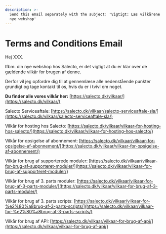 ```yaml
---
description: >-
  Send this email separately with the subject: 'Vigtigt: Læs vilkårene for din
  nye webshop'
---
```


# Terms and Conditions Email

Hej XXX.

Ifbm. din nye webshop hos Salecto, er det vigtigt at du er klar over de gældende vilkår for brugen af denne. 

Derfor vil jeg opfordre dig til at gennemlæse alle nedenstående punkter grundigt og tage kontakt til os, hvis du er i tvivl om noget.

**Du finder alle vores vilkår her:** [https://salecto.dk/vilkaar/](https://salecto.dk/vilkaar/)

Salecto Serviceaftale: [https://salecto.dk/vilkaar/salecto-serviceaftale-sla/](https://salecto.dk/vilkaar/salecto-serviceaftale-sla/)

Vilkår for hosting hos Salecto: [https://salecto.dk/vilkaar/vilkaar-for-hosting-hos-salecto/](https://salecto.dk/vilkaar/vilkaar-for-hosting-hos-salecto/)

Vilkår for opsigelse af abonnement: [https://salecto.dk/vilkaar/vilkaar-for-opsigelse-af-abonnement/](https://salecto.dk/vilkaar/vilkaar-for-opsigelse-af-abonnement/)

Vilkår for brug af supporterede moduler: [https://salecto.dk/vilkaar/vilkaar-for-brug-af-supporteret-moduler/](https://salecto.dk/vilkaar/vilkaar-for-brug-af-supporteret-moduler/) 

Vilkår for brug af 3. parts moduler: [https://salecto.dk/vilkaar/vilkaar-for-brug-af-3-parts-moduler/](https://salecto.dk/vilkaar/vilkaar-for-brug-af-3-parts-moduler/)

Vilkår for brug af 3. parts scripts: [https://salecto.dk/vilkaar/vilkaar-for-%e2%80%a8brug-af-3-parts-scripts/](https://salecto.dk/vilkaar/vilkaar-for-%e2%80%a8brug-af-3-parts-scripts/)

Vilkår for brug af API: [https://salecto.dk/vilkaar/vilkaar-for-brug-af-api/](https://salecto.dk/vilkaar/vilkaar-for-brug-af-api/)



